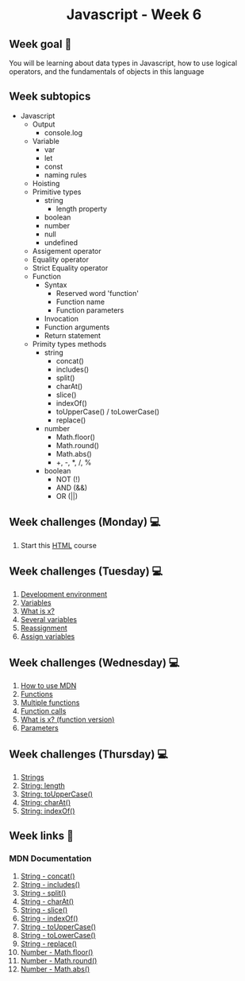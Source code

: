 <h1 align="center">Javascript - Week 6</h1>

## Week goal 🏁

<p>You will be learning about data types in Javascript, how to use logical operators, and the fundamentals of objects in this language</p>

## Week subtopics

- Javascript
     - Output
         - console.log
     - Variable
         - var
         - let
         - const 
         - naming rules
     - Hoisting
     - Primitive types
         - string
             - length property
         - boolean  
         - number 
         - null
         - undefined  
     - Assigement operator
     - Equality operator
     - Strict Equality operator
     - Function
         - Syntax
             - Reserved word 'function'
             - Function name
             - Function parameters
         - Invocation
         - Function arguments
         - Return statement
     - Primity types methods
         - string
             - concat()
             - includes()
             - split()
             - charAt()
             - slice()
             - indexOf()
             - toUpperCase() / toLowerCase()
             - replace()
         - number
             - Math.floor()
             - Math.round()
             - Math.abs()
             - +, -, \*, /, %
         - boolean
             - NOT (!)
             - AND (&&)
             - OR (||)

## Week challenges (Monday) 💻

1. Start this [HTML](https://edpuzzle.com/join/vawasaj) course

## Week challenges (Tuesday) 💻

1. [Development environment](./challenges/e00.md)
2. [Variables](./challenges/e01.md)
3. [What is x?](./challenges/e02.md)
4. [Several variables](./challenges/e03.md)
5. [Reassignment](./challenges/e04.md)
6. [Assign variables](./challenges/e05.md)

## Week challenges (Wednesday) 💻

1. [How to use MDN](./challenges/e06.md)
2. [Functions](./challenges/e07.md)
3. [Multiple functions](./challenges/e08.md)
4. [Function calls](./challenges/e09.md)
5. [What is x? (function version)](./challenges/e10.md)
6. [Parameters](./challenges/e11.md)

## Week challenges (Thursday) 💻

1. [Strings](./challenges/e12.md)
2. [String: length](./challenges/e13.md)
3. [String: toUpperCase()](./challenges/e14.md)
4. [String: charAt()](./challenges/e15.md)
5. [String: indexOf()](./challenges/e16.md)

## Week links 🔗

### MDN Documentation

1. [String - concat()](https://developer.mozilla.org/en-US/docs/Web/JavaScript/Reference/Global_Objects/String/concat)
2. [String - includes()](https://developer.mozilla.org/en-US/docs/Web/JavaScript/Reference/Global_Objects/String/includes)
3. [String - split()](https://developer.mozilla.org/en-US/docs/Web/JavaScript/Reference/Global_Objects/String/split)
4. [String - charAt()](https://developer.mozilla.org/en-US/docs/Web/JavaScript/Reference/Global_Objects/String/charAt)
5. [String - slice()](https://developer.mozilla.org/en-US/docs/Web/JavaScript/Reference/Global_Objects/String/slice)
6. [String - indexOf()](https://developer.mozilla.org/en-US/docs/Web/JavaScript/Reference/Global_Objects/String/indexOf)
7. [String - toUpperCase()](https://developer.mozilla.org/en-US/docs/Web/JavaScript/Reference/Global_Objects/String/toUpperCase)
8. [String - toLowerCase()](https://developer.mozilla.org/en-US/docs/Web/JavaScript/Reference/Global_Objects/String/toLowerCase)
9. [String - replace()](https://developer.mozilla.org/en-US/docs/Web/JavaScript/Reference/Global_Objects/String/replace)
10. [Number - Math.floor()](https://developer.mozilla.org/en-US/docs/Web/JavaScript/Reference/Global_Objects/Math/floor)
11. [Number - Math.round()](https://developer.mozilla.org/en-US/docs/Web/JavaScript/Reference/Global_Objects/Math/round)
12. [Number - Math.abs()](https://developer.mozilla.org/en-US/docs/Web/JavaScript/Reference/Global_Objects/Math/abs)


